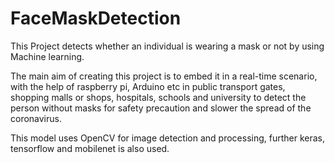 # FaceMaskDetection
This Project detects whether an individual is wearing a mask or not by using Machine learning.

The main aim of creating this project is to embed it in a real-time scenario, with the help of raspberry pi, Arduino etc in public transport gates, shopping malls or shops, hospitals, schools and university to detect the person without masks for safety precaution and slower the spread of the coronavirus.

This model uses OpenCV for image detection and processing, further keras, tensorflow and mobilenet is also used.
